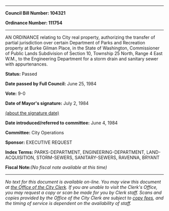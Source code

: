 

********

**Council Bill Number: 104321**
   
**Ordinance Number: 111754**
********

 AN ORDINANCE relating to City real property, authorizing the transfer of partial jurisdiction over certain Department of Parks and Recreation property at Burke Gilman Place, in the State of Washington, Commissioner of Public Lands Subdivision of Section 10, Township 25 North, Range 4 East W.M., to the Engineering Department for a storm drain and sanitary sewer with appurtenances.

**Status:** Passed
   
**Date passed by Full Council:** June 25, 1984
   
**Vote:** 9-0
   
**Date of Mayor's signature:** July 2, 1984
   
[(about the signature date)](/~public/approvaldate.htm)
   
   
   
**Date introduced/referred to committee:** June 4, 1984
   
**Committee:** City Operations
   
**Sponsor:** EXECUTIVE REQUEST
   
   
**Index Terms:** PARKS-DEPARTMENT, ENGINEERING-DEPARTMENT, LAND-ACQUISITION, STORM-SEWERS, SANITARY-SEWERS, RAVENNA, BRYANT

**Fiscal Note:**_(No fiscal note available at this time)_
********

_No text for this document is available on-line. You may view this document at [the Office of the City Clerk](http://www.seattle.gov/leg/clerk/contactUs.htm). If you are unable to visit the Clerk's Office, you may request a copy or scan be made for you by Clerk staff. Scans and copies provided by the Office of the City Clerk are subject to [copy fees](http://clerk.seattle.gov/~public/clerkfees.htm), and the timing of service is dependent on the availability of staff._

